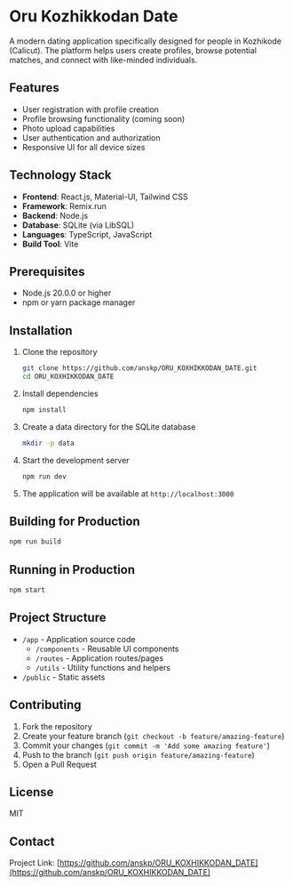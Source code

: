 # Oru Kozhikkodan Date

A modern dating application specifically designed for people in Kozhikode (Calicut). The platform helps users create profiles, browse potential matches, and connect with like-minded individuals.

## Features

- User registration with profile creation
- Profile browsing functionality (coming soon)
- Photo upload capabilities
- User authentication and authorization
- Responsive UI for all device sizes

## Technology Stack

- **Frontend**: React.js, Material-UI, Tailwind CSS
- **Framework**: Remix.run
- **Backend**: Node.js
- **Database**: SQLite (via LibSQL)
- **Languages**: TypeScript, JavaScript
- **Build Tool**: Vite

## Prerequisites

- Node.js 20.0.0 or higher
- npm or yarn package manager

## Installation

1. Clone the repository
   ```bash
   git clone https://github.com/anskp/ORU_KOXHIKKODAN_DATE.git
   cd ORU_KOXHIKKODAN_DATE
   ```

2. Install dependencies
   ```bash
   npm install
   ```

3. Create a data directory for the SQLite database
   ```bash
   mkdir -p data
   ```

4. Start the development server
   ```bash
   npm run dev
   ```

5. The application will be available at `http://localhost:3000`

## Building for Production

```bash
npm run build
```

## Running in Production

```bash
npm start
```

## Project Structure

- `/app` - Application source code
  - `/components` - Reusable UI components
  - `/routes` - Application routes/pages
  - `/utils` - Utility functions and helpers
- `/public` - Static assets

## Contributing

1. Fork the repository
2. Create your feature branch (`git checkout -b feature/amazing-feature`)
3. Commit your changes (`git commit -m 'Add some amazing feature'`)
4. Push to the branch (`git push origin feature/amazing-feature`)
5. Open a Pull Request

## License

MIT

## Contact

Project Link: [https://github.com/anskp/ORU_KOXHIKKODAN_DATE](https://github.com/anskp/ORU_KOXHIKKODAN_DATE)